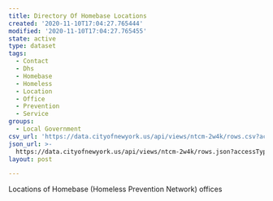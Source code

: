 ```yaml
---
title: Directory Of Homebase Locations
created: '2020-11-10T17:04:27.765444'
modified: '2020-11-10T17:04:27.765455'
state: active
type: dataset
tags:
  - Contact
  - Dhs
  - Homebase
  - Homeless
  - Location
  - Office
  - Prevention
  - Service
groups:
  - Local Government
csv_url: 'https://data.cityofnewyork.us/api/views/ntcm-2w4k/rows.csv?accessType=DOWNLOAD'
json_url: >-
  https://data.cityofnewyork.us/api/views/ntcm-2w4k/rows.json?accessType=DOWNLOAD
layout: post

---
```

Locations of Homebase (Homeless Prevention Network) offices
